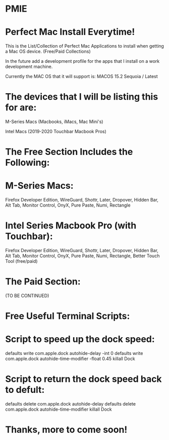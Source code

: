 # PMIE
# Perfect Mac Install Everytime!


This is the List/Collection of Perfect Mac Applications to install when getting a Mac OS device. (Free/Paid Collections)

In the future add a development profile for the apps that I install on a work development machine.  

Currently the MAC OS that it will support is: MACOS 15.2 Sequoia / Latest


# The devices that I will be listing this for are:

M-Series Macs (Macbooks, iMacs, Mac Mini's)

Intel Macs (2019-2020 Touchbar Macbook Pros)



# The Free Section Includes the Following:

# M-Series Macs:
Firefox Developer Edition,
WireGuard,
Shottr,
Later,
Dropover,
Hidden Bar,
Alt Tab,
Monitor Control,
OnyX,
Pure Paste,
Numi,
Rectangle

# Intel Series Macbook Pro (with Touchbar):
Firefox Developer Edition,
WireGuard,
Shottr,
Later,
Dropover,
Hidden Bar,
Alt Tab,
Monitor Control,
OnyX,
Pure Paste,
Numi,
Rectangle,
Better Touch Tool (free/paid)





# The Paid Section:

(TO BE CONTINUED)

# Free Useful Terminal Scripts:

# Script to speed up the dock speed:

defaults write com.apple.dock autohide-delay -int 0
defaults write com.apple.dock autohide-time-modifier -float 0.45
killall Dock

# Script to return the dock speed back to defult:

defaults delete com.apple.dock autohide-delay
defaults delete com.apple.dock autohide-time-modifier
killall Dock



# Thanks, more to come soon! 
